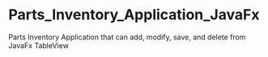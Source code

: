 # Parts_Inventory_Application_JavaFx
Parts Inventory Application that can add, modify, save, and delete from JavaFx TableView
